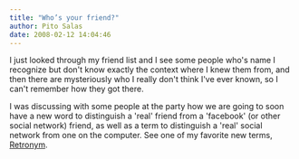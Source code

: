 ```yaml
---
title: "Who’s your friend?"
author: Pito Salas
date: 2008-02-12 14:04:46
---
```



I just looked through my friend list and I see some people who's name I
recognize but don't know exactly the context where I knew them from, and then
there are mysteriously who I really don't think I've ever known, so I can't
remember how they got there.

I was discussing with some people at the party how we are going to soon have a
new word to distinguish a 'real' friend from a 'facebook' (or other social
network) friend, as well as a term to distinguish a 'real' social network from
one on the computer. See one of my favorite new terms,
[Retronym](<//en.wikipedia.org/wiki/Retronym\)>).


